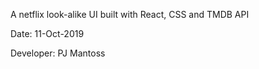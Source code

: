 A netflix look-alike UI built with React, CSS and TMDB API

Date: 11-Oct-2019

Developer: PJ Mantoss